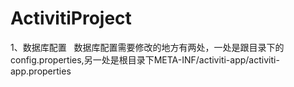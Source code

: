 # ActivitiProject
1、数据库配置
   数据库配置需要修改的地方有两处，一处是跟目录下的config.properties,另一处是根目录下META-INF/activiti-app/activiti-app.properties
